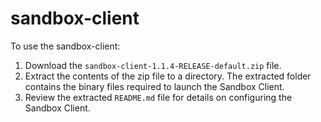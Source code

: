 # sandbox-client

To use the sandbox-client:

1. Download the `sandbox-client-1.1.4-RELEASE-default.zip` file. 
2. Extract the contents of the zip file to a directory. The extracted folder contains the binary files required to launch the Sandbox Client.
3. Review the extracted `README.md` file for details on configuring the Sandbox Client.
